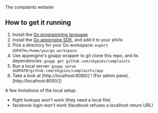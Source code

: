 The complaints website

How to get it running
---------------------

1. Install the [Go programming language](https://golang.org/dl/)
2. Install the [Go appengine SDK](https://cloud.google.com/appengine/docs/go/), and add it to your `$PATH`
3. Pick a directory for your Go workspace: `export GOPATH=/home/you/go_workspace`.
4. Use appengine's goapp wrapper to git clone this repo, and its dependencies: `goapp get github.com/skypies/complaints`
5. Run a local server: `goapp serve $GOPATH/github.com/skypies/complaints/app`
6. Take a look at [http://localhost:8080/] ! (For admin panel, [http://localhost:8000/])

A few limitations of the local setup:
* flight lookups won't work (they need a local file)
* facebook login won't work (facebook refuses a localhost return URL)
